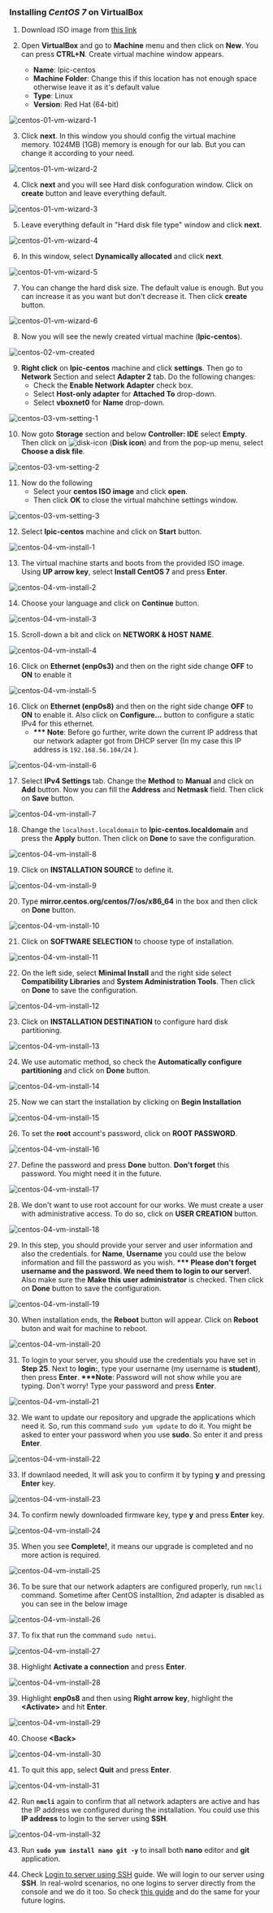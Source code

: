 ### Installing *CentOS 7* on VirtualBox
1. Download ISO image from [this link](http://mirrors.standaloneinstaller.com/centos/7.9.2009/isos/x86_64/CentOS-7-x86_64-NetInstall-2009.iso)

2. Open **VirtualBox** and go to **Machine** menu and then click on **New**. You can press **CTRL+N**. Create virtual machine window appears.
   - **Name**: lpic-centos
   - **Machine Folder**: Change this if this location has not enough space otherwise leave it as it's default value
   - **Type**: Linux
   - **Version**: Red Hat (64-bit)

![centos-01-vm-wizard-1](./centos/centos-01-vm-wizard-1.png)


3. Click **next**. In this window you should config the virtual machine memory. 1024MB (1GB) memory is enough for our lab. But you can change it according to your need.

![centos-01-vm-wizard-2](centos/centos-01-vm-wizard-2.png)

4. Click **next** and you will see Hard disk confoguration window. Click on **create** button and leave everything default.

![centos-01-vm-wizard-3](centos/centos-01-vm-wizard-3.png)

5. Leave everything default in "Hard disk file type" window and click **next**.

![centos-01-vm-wizard-4](centos/centos-01-vm-wizard-4.png)

6. In this window, select **Dynamically allocated** and click **next**.

![centos-01-vm-wizard-5](centos/centos-01-vm-wizard-5.png)

7. You can change the hard disk size. The default value is enough. But you can increase it as you want but don't decrease it. Then click **create** button.

![centos-01-vm-wizard-6](centos/centos-01-vm-wizard-6.png)


8. Now you will see the newly created virtual machine (**lpic-centos**).

![centos-02-vm-created](centos/centos-02-vm-created.png)


9. **Right click** on **lpic-centos** machine and click **settings**. Then go to **Network** Section and select **Adapter 2** tab. Do the following changes:
    - Check the **Enable Network Adapter** check box.
    - Select **Host-only adapter** for **Attached To** drop-down.
    - Select **vboxnet0** for **Name** drop-down.

![centos-03-vm-setting-1](centos/centos-03-vm-setting-1.png)

10. Now goto **Storage** section and below **Controller: IDE** select **Empty**. Then click on ![disk-icon](centos/disk-icon.png) (**Disk icon**) and from the pop-up menu, select **Choose a disk file**.

![centos-03-vm-setting-2](centos/centos-03-vm-setting-2.png)

11. Now do the following
    - Select your **centos ISO image** and click **open**.
    - Then click **OK** to close the virtual mahchine settings window.

![centos-03-vm-setting-3](centos/centos-03-vm-setting-3.png)

12. Select **lpic-centos** machine and click on **Start** button.

![centos-04-vm-install-1](centos/centos-04-vm-install-1.png)

13.  The virtual machine starts and boots from the provided ISO image. Using **UP arrow key**, select **Install CentOS 7** and press **Enter**.

![centos-04-vm-install-2](centos/centos-04-vm-install-2.png)

14. Choose your language and click on **Continue** button.

![centos-04-vm-install-3](centos/centos-04-vm-install-3.png)

15. Scroll-down a bit and click on **NETWORK & HOST NAME**.

![centos-04-vm-install-4](centos/centos-04-vm-install-4.png)

16. Click on **Ethernet (enp0s3)** and then on the right side change **OFF** to **ON** to enable it

![centos-04-vm-install-5](centos/centos-04-vm-install-5.png)

16. Click on **Ethernet (enp0s8)** and then on the right side change **OFF** to **ON** to enable it. Also click on **Configure...** button to configure a static IPv4 for this ethernet.
    - **\*\*\* Note**: Before go further, write down the current IP address that our network adapter got from DHCP server (In my case this IP address is `192.168.56.104/24` ).

![centos-04-vm-install-6](centos/centos-04-vm-install-6.png)

17. Select **IPv4 Settings** tab. Change the **Method** to **Manual** and click on **Add** button. Now you can fill the **Address** and **Netmask** field. Then click on **Save** button.

![centos-04-vm-install-7](centos/centos-04-vm-install-7.png)

18. Change the `localhost.localdomain` to **lpic-centos.localdomain** and press the **Apply** button. Then click on **Done** to save the configuration.

![centos-04-vm-install-8](centos/centos-04-vm-install-8.png)


19. Click on **INSTALLATION SOURCE** to define it.

![centos-04-vm-install-9](centos/centos-04-vm-install-9.png)

20. Type **mirror.centos.org/centos/7/os/x86_64** in the box and then click on **Done** button.

![centos-04-vm-install-10](centos/centos-04-vm-install-10.png)

21. Click on **SOFTWARE SELECTION** to choose type of installation.

![centos-04-vm-install-11](centos/centos-04-vm-install-11.png)

22. On the left side, select **Minimal Install** and the right side select **Compatibility Libraries** and **System Administration Tools**. Then click on **Done** to save the configuration.

![centos-04-vm-install-12](centos/centos-04-vm-install-12.png)

23. Click on **INSTALLATION DESTINATION** to configure hard disk partitioning.

![centos-04-vm-install-13](centos/centos-04-vm-install-13.png)

24. We use automatic method, so check the **Automatically configure partitioning** and click on **Done** button.

![centos-04-vm-install-14](centos/centos-04-vm-install-14.png)

25. Now we can start the installation by clicking on **Begin Installation**

![centos-04-vm-install-15](centos/centos-04-vm-install-15.png)

26. To set the **root** account's password, click on **ROOT PASSWORD**.

![centos-04-vm-install-16](centos/centos-04-vm-install-16.png)

27. Define the password and press **Done** button. **Don't forget** this password. You might need it in the future.

![centos-04-vm-install-17](centos/centos-04-vm-install-17.png)

28. We don't want to use root account for our works. We must create a user with administrative access. To do so, click on **USER CREATION** button.

![centos-04-vm-install-18](centos/centos-04-vm-install-18.png)

29.  In this step, you should provide your server and user information and also the credentials. for **Name**, **Username** you could use the below information and fill the password as you wish. **\*\*\* Please don't forget username and the password. We need them to login to our server!**. Also make sure the **Make this user administrator** is checked. Then click on **Done** button to save the configuration.

![centos-04-vm-install-19](centos/centos-04-vm-install-19.png)

30. When installation ends, the **Reboot** button will appear. Click on **Reboot** buton and wait for machine to reboot.

![centos-04-vm-install-20](centos/centos-04-vm-install-20.png)

31. To login to your server, you should use the credentials you have set in **Step 25**. Next to **login:**, type your username (my username is **student**), then press **Enter**. **\*\*\*Note**: Password will not show while you are typing. Don't worry! Type your password and press **Enter**.

![centos-04-vm-install-21](centos/centos-04-vm-install-21.png)

32. We want to update our repository and upgrade the applications which need it. So, run this command `sudo yum update` to do it. You might be asked to enter your password when you use **sudo**. So enter it and press **Enter**.

![centos-04-vm-install-22](centos/centos-04-vm-install-22.png)

33. If downlaod needed, It will ask you to confirm it by typing **y** and pressing **Enter** key.

![centos-04-vm-install-23](centos/centos-04-vm-install-23.png)

34.  To confirm newly downloaded firmware key, type **y** and press **Enter** key.

![centos-04-vm-install-24](centos/centos-04-vm-install-24.png)

35. When you see **Complete!**, it means our upgrade is completed and no more action is required.

![centos-04-vm-install-25](centos/centos-04-vm-install-25.png)

36. To be sure that our network adapters are configured properly, run `nmcli` command. Sometime after CentOS installtion, 2nd adapter is disabled as you can see in the below image

![centos-04-vm-install-26](centos/centos-04-vm-install-26.png)

37. To fix that run the command `sudo nmtui`.

![centos-04-vm-install-27](centos/centos-04-vm-install-27.png)

38. Highlight **Activate a connection** and press **Enter**.

![centos-04-vm-install-28](centos/centos-04-vm-install-28.png)

39. Highlight **enp0s8** and then using **Right arrow key**, highlight the **\<Activate\>** and hit **Enter**.

![centos-04-vm-install-29](centos/centos-04-vm-install-29.png)

40. Choose **\<Back\>**

![centos-04-vm-install-30](centos/centos-04-vm-install-30.png)

41. To quit this app, select **Quit** and press **Enter**.

![centos-04-vm-install-31](centos/centos-04-vm-install-31.png)

42. Run **`nmcli`** again to confirm that all network adapters are active and has the IP address we configured during the installation. You could use this **IP address** to login to the server using **SSH**.

![centos-04-vm-install-32](centos/centos-04-vm-install-32.png)


43.  Run **`sudo yum install nano git -y`** to insall both **nano** editor and **git** application.



44.  Check [Login to server using SSH](SSH-README.md#login-to-server-using-ssh) guide. We will login to our server using **SSH**. In real-wolrd scenarios, no one logins to server directly from the console and we do it too. So check [this guide](SSH-README.md#login-to-server-using-ssh) and do the same for your future logins.











